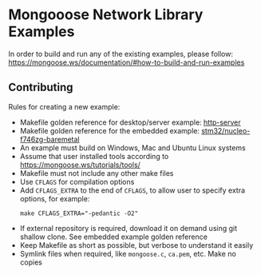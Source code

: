 # Mongooose Network Library Examples

In order to build and run any of the existing examples, please follow:
https://mongoose.ws/documentation/#how-to-build-and-run-examples

## Contributing

Rules for creating a new example:

- Makefile golden reference for desktop/server example: [http-server](http-server)
- Makefile golden reference for the embedded example:
   [stm32/nucleo-f746zg-baremetal](stm32/nucleo-f746zg-baremetal)
- An example must build on Windows, Mac and Ubuntu Linux systems
- Assume that user installed tools according to https://mongoose.ws/tutorials/tools/
- Makefile must not include any other make files
- Use `CFLAGS` for compilation options
- Add `CFLAGS_EXTRA` to the end of `CFLAGS`, to allow user to specify
  extra options, for example:
  ```
  make CFLAGS_EXTRA="-pedantic -O2"
  ```
- If external repository is required, download it on demand using git
  shallow clone. See embedded example golden reference
- Keep Makefile as short as possible, but verbose to understand it easily
- Symlink files when required, like `mongoose.c`, `ca.pem`, etc. Make no copies

